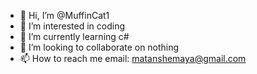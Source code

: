 - 👋 Hi, I’m @MuffinCat1
- 👀 I’m interested in coding
- 🌱 I’m currently learning c#
- 💞️ I’m looking to collaborate on nothing
- 📫 How to reach me email: matanshemaya@gmail.com

<!---
MuffinCat1/MuffinCat1 is a ✨ special ✨ repository because its `README.md` (this file) appears on your GitHub profile.
You can click the Preview link to take a look at your changes.
--->
